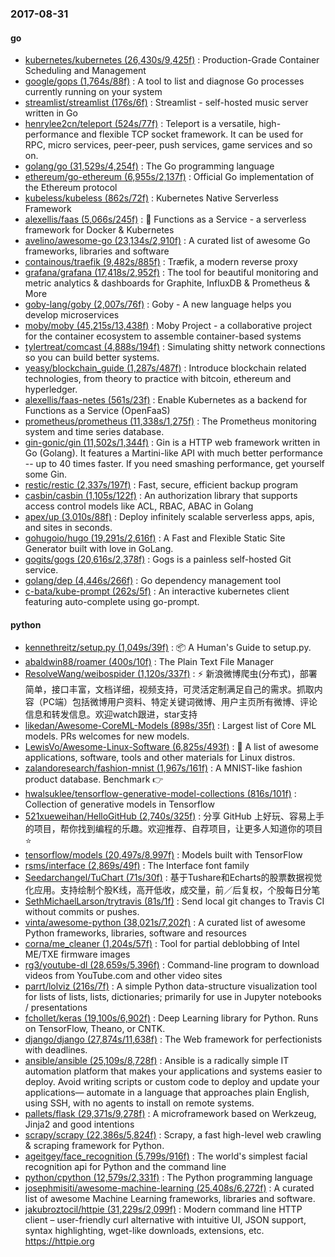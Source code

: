 ### 2017-08-31

#### go
* [kubernetes/kubernetes (26,430s/9,425f)](https://github.com/kubernetes/kubernetes) : Production-Grade Container Scheduling and Management
* [google/gops (1,764s/88f)](https://github.com/google/gops) : A tool to list and diagnose Go processes currently running on your system
* [streamlist/streamlist (176s/6f)](https://github.com/streamlist/streamlist) : Streamlist - self-hosted music server written in Go
* [henrylee2cn/teleport (524s/77f)](https://github.com/henrylee2cn/teleport) : Teleport is a versatile, high-performance and flexible TCP socket framework. It can be used for RPC, micro services, peer-peer, push services, game services and so on.
* [golang/go (31,529s/4,254f)](https://github.com/golang/go) : The Go programming language
* [ethereum/go-ethereum (6,955s/2,137f)](https://github.com/ethereum/go-ethereum) : Official Go implementation of the Ethereum protocol
* [kubeless/kubeless (862s/72f)](https://github.com/kubeless/kubeless) : Kubernetes Native Serverless Framework
* [alexellis/faas (5,066s/245f)](https://github.com/alexellis/faas) : 🐳 Functions as a Service - a serverless framework for Docker & Kubernetes
* [avelino/awesome-go (23,134s/2,910f)](https://github.com/avelino/awesome-go) : A curated list of awesome Go frameworks, libraries and software
* [containous/traefik (9,482s/885f)](https://github.com/containous/traefik) : Træfik, a modern reverse proxy
* [grafana/grafana (17,418s/2,952f)](https://github.com/grafana/grafana) : The tool for beautiful monitoring and metric analytics & dashboards for Graphite, InfluxDB & Prometheus & More
* [goby-lang/goby (2,007s/76f)](https://github.com/goby-lang/goby) : Goby - A new language helps you develop microservices
* [moby/moby (45,215s/13,438f)](https://github.com/moby/moby) : Moby Project - a collaborative project for the container ecosystem to assemble container-based systems
* [tylertreat/comcast (4,888s/194f)](https://github.com/tylertreat/comcast) : Simulating shitty network connections so you can build better systems.
* [yeasy/blockchain_guide (1,287s/487f)](https://github.com/yeasy/blockchain_guide) : Introduce blockchain related technologies, from theory to practice with bitcoin, ethereum and hyperledger.
* [alexellis/faas-netes (561s/23f)](https://github.com/alexellis/faas-netes) : Enable Kubernetes as a backend for Functions as a Service (OpenFaaS)
* [prometheus/prometheus (11,338s/1,275f)](https://github.com/prometheus/prometheus) : The Prometheus monitoring system and time series database.
* [gin-gonic/gin (11,502s/1,344f)](https://github.com/gin-gonic/gin) : Gin is a HTTP web framework written in Go (Golang). It features a Martini-like API with much better performance -- up to 40 times faster. If you need smashing performance, get yourself some Gin.
* [restic/restic (2,337s/197f)](https://github.com/restic/restic) : Fast, secure, efficient backup program
* [casbin/casbin (1,105s/122f)](https://github.com/casbin/casbin) : An authorization library that supports access control models like ACL, RBAC, ABAC in Golang
* [apex/up (3,010s/88f)](https://github.com/apex/up) : Deploy infinitely scalable serverless apps, apis, and sites in seconds.
* [gohugoio/hugo (19,291s/2,616f)](https://github.com/gohugoio/hugo) : A Fast and Flexible Static Site Generator built with love in GoLang.
* [gogits/gogs (20,616s/2,378f)](https://github.com/gogits/gogs) : Gogs is a painless self-hosted Git service.
* [golang/dep (4,446s/266f)](https://github.com/golang/dep) : Go dependency management tool
* [c-bata/kube-prompt (262s/5f)](https://github.com/c-bata/kube-prompt) : An interactive kubernetes client featuring auto-complete using go-prompt.

#### python
* [kennethreitz/setup.py (1,049s/39f)](https://github.com/kennethreitz/setup.py) : 📦 A Human's Guide to setup.py.
* [abaldwin88/roamer (400s/10f)](https://github.com/abaldwin88/roamer) : The Plain Text File Manager
* [ResolveWang/weibospider (1,120s/337f)](https://github.com/ResolveWang/weibospider) : ⚡️ 新浪微博爬虫(分布式)，部署简单，接口丰富，文档详细，视频支持，可灵活定制满足自己的需求。抓取内容（PC端）包括微博用户资料、特定关键词微博、用户主页所有微博、评论信息和转发信息。欢迎watch跟进，star支持
* [likedan/Awesome-CoreML-Models (898s/35f)](https://github.com/likedan/Awesome-CoreML-Models) : Largest list of Core ML models. PRs welcomes for new models.
* [LewisVo/Awesome-Linux-Software (6,825s/493f)](https://github.com/LewisVo/Awesome-Linux-Software) : 🐧 A list of awesome applications, software, tools and other materials for Linux distros.
* [zalandoresearch/fashion-mnist (1,967s/161f)](https://github.com/zalandoresearch/fashion-mnist) : A MNIST-like fashion product database. Benchmark 👉
* [hwalsuklee/tensorflow-generative-model-collections (816s/101f)](https://github.com/hwalsuklee/tensorflow-generative-model-collections) : Collection of generative models in Tensorflow
* [521xueweihan/HelloGitHub (2,740s/325f)](https://github.com/521xueweihan/HelloGitHub) : 分享 GitHub 上好玩、容易上手的项目，帮你找到编程的乐趣。欢迎推荐、自荐项目，让更多人知道你的项目⭐️
* [tensorflow/models (20,497s/8,997f)](https://github.com/tensorflow/models) : Models built with TensorFlow
* [rsms/interface (2,869s/49f)](https://github.com/rsms/interface) : The Interface font family
* [Seedarchangel/TuChart (71s/30f)](https://github.com/Seedarchangel/TuChart) : 基于Tushare和Echarts的股票数据视觉化应用。支持绘制个股K线，高开低收，成交量，前／后复权，个股每日分笔
* [SethMichaelLarson/trytravis (81s/1f)](https://github.com/SethMichaelLarson/trytravis) : Send local git changes to Travis CI without commits or pushes.
* [vinta/awesome-python (38,021s/7,202f)](https://github.com/vinta/awesome-python) : A curated list of awesome Python frameworks, libraries, software and resources
* [corna/me_cleaner (1,204s/57f)](https://github.com/corna/me_cleaner) : Tool for partial deblobbing of Intel ME/TXE firmware images
* [rg3/youtube-dl (28,659s/5,396f)](https://github.com/rg3/youtube-dl) : Command-line program to download videos from YouTube.com and other video sites
* [parrt/lolviz (216s/7f)](https://github.com/parrt/lolviz) : A simple Python data-structure visualization tool for lists of lists, lists, dictionaries; primarily for use in Jupyter notebooks / presentations
* [fchollet/keras (19,100s/6,902f)](https://github.com/fchollet/keras) : Deep Learning library for Python. Runs on TensorFlow, Theano, or CNTK.
* [django/django (27,874s/11,638f)](https://github.com/django/django) : The Web framework for perfectionists with deadlines.
* [ansible/ansible (25,109s/8,728f)](https://github.com/ansible/ansible) : Ansible is a radically simple IT automation platform that makes your applications and systems easier to deploy. Avoid writing scripts or custom code to deploy and update your applications— automate in a language that approaches plain English, using SSH, with no agents to install on remote systems.
* [pallets/flask (29,371s/9,278f)](https://github.com/pallets/flask) : A microframework based on Werkzeug, Jinja2 and good intentions
* [scrapy/scrapy (22,386s/5,824f)](https://github.com/scrapy/scrapy) : Scrapy, a fast high-level web crawling & scraping framework for Python.
* [ageitgey/face_recognition (5,799s/916f)](https://github.com/ageitgey/face_recognition) : The world's simplest facial recognition api for Python and the command line
* [python/cpython (12,579s/2,331f)](https://github.com/python/cpython) : The Python programming language
* [josephmisiti/awesome-machine-learning (25,408s/6,272f)](https://github.com/josephmisiti/awesome-machine-learning) : A curated list of awesome Machine Learning frameworks, libraries and software.
* [jakubroztocil/httpie (31,229s/2,099f)](https://github.com/jakubroztocil/httpie) : Modern command line HTTP client – user-friendly curl alternative with intuitive UI, JSON support, syntax highlighting, wget-like downloads, extensions, etc. https://httpie.org
